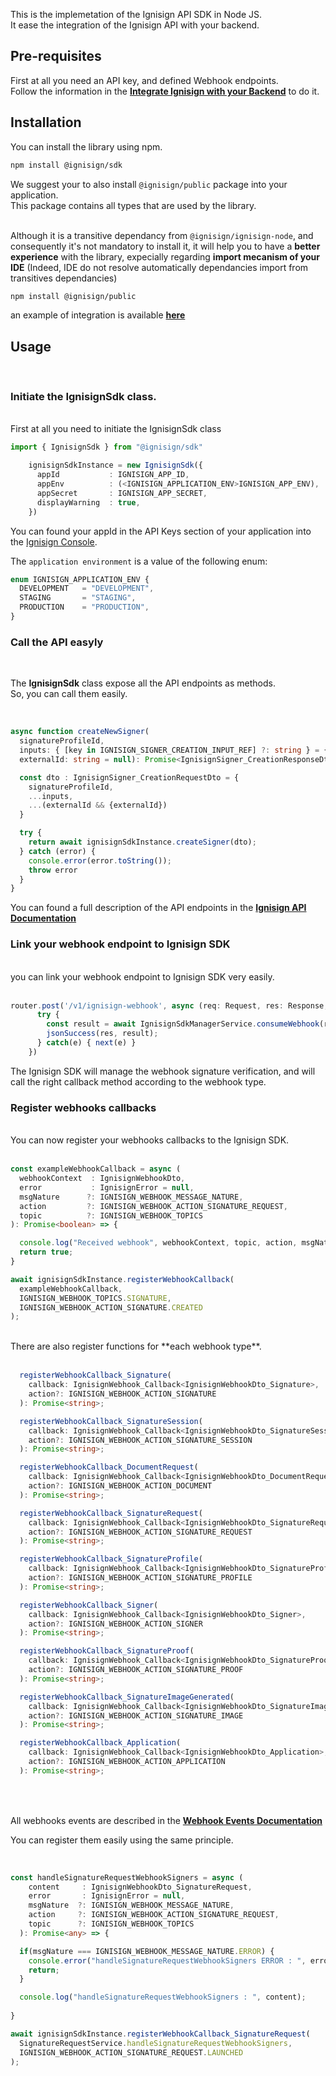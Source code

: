 This is the implemetation of the Ignisign API SDK in Node JS. <br/>
It ease the integration of the Ignisign API with your backend.

## Pre-requisites

First at all you need an API key, and defined Webhook endpoints. <br/>
Follow the information in the **[Integrate Ignisign with your Backend](https://doc.ignisign.io/#tag/Integrate-Ignisign-with-your-Backend)** to do it.

## Installation

You can install the library using npm.

```bash
npm install @ignisign/sdk
```

We suggest your to also install `@ignisign/public` package into your application. <br/>
This package contains all types that are used by the library.<br/><br/>

Although it is a transitive dependancy from `@ignisign/ignisign-node`, and consequently it's not mandatory to install it, it will help you to have a **better experience** with the library, expecially regarding **import mecanism of your IDE** (Indeed, IDE do not resolve automatically dependancies import from  transitives dependancies)

```bash
npm install @ignisign/public
```

an example of integration is available **[here](https://github.com/ignisign/ignisign-examples/tree/main/ignisign-node-example)**

## Usage
<br/>

### Initiate the IgnisignSdk class.
<br/>
First at all you need to initiate the IgnisignSdk class

```typescript
import { IgnisignSdk } from "@ignisign/sdk"

    ignisignSdkInstance = new IgnisignSdk({
      appId           : IGNISIGN_APP_ID,
      appEnv          : (<IGNISIGN_APPLICATION_ENV>IGNISIGN_APP_ENV),
      appSecret       : IGNISIGN_APP_SECRET,
      displayWarning  : true,
    })
```

You can found your appId in the API Keys section of your application into the [Ignisign Console](https://console.ignisign.io/).

The `application environment` is a value of the following enum:

```typescript
enum IGNISIGN_APPLICATION_ENV {
  DEVELOPMENT   = "DEVELOPMENT",
  STAGING       = "STAGING",
  PRODUCTION    = "PRODUCTION",
}
```

### Call the API easyly
<br/>

The **IgnisignSdk** class expose all the API endpoints as methods.<br/>
So, you can call them easily.<br/><br/>

```typescript

async function createNewSigner(
  signatureProfileId, 
  inputs: { [key in IGNISIGN_SIGNER_CREATION_INPUT_REF] ?: string } = {}, 
  externalId: string = null): Promise<IgnisignSigner_CreationResponseDto> {  

  const dto : IgnisignSigner_CreationRequestDto = {
    signatureProfileId,
    ...inputs,
    ...(externalId && {externalId})
  }

  try {
    return await ignisignSdkInstance.createSigner(dto);
  } catch (error) {
    console.error(error.toString());
    throw error
  }
}
```

You can found a full description of the API endpoints in the **[Ignisign API Documentation](https://doc.ignisign.io/#tag/Api-Auth)**


### Link your webhook endpoint to Ignisign SDK
<br/>
you can link your webhook endpoint to Ignisign SDK very easily.
<br/><br/>

```typescript
router.post('/v1/ignisign-webhook', async (req: Request, res: Response, next: NextFunction) => {
      try {
        const result = await IgnisignSdkManagerService.consumeWebhook(req.body);
        jsonSuccess(res, result);
      } catch(e) { next(e) }
    })
```

The Ignisign SDK will manage the webhook signature verification, and will call the right callback method according to the webhook type.

### Register webhooks callbacks
<br/>
You can now register your webhooks callbacks to the Ignisign SDK.
<br/><br/>

```typescript
const exampleWebhookCallback = async ( 
  webhookContext  : IgnisignWebhookDto, 
  error           : IgnisignError = null,
  msgNature      ?: IGNISIGN_WEBHOOK_MESSAGE_NATURE,
  action         ?: IGNISIGN_WEBHOOK_ACTION_SIGNATURE_REQUEST,
  topic          ?: IGNISIGN_WEBHOOK_TOPICS  
): Promise<boolean> => {

  console.log("Received webhook", webhookContext, topic, action, msgNature)
  return true;
}

await ignisignSdkInstance.registerWebhookCallback(
  exampleWebhookCallback, 
  IGNISIGN_WEBHOOK_TOPICS.SIGNATURE,
  IGNISIGN_WEBHOOK_ACTION_SIGNATURE.CREATED
);

```
<br/>
There are also register functions for **each webhook type**.
<br/><br/>

```typescript
  registerWebhookCallback_Signature(
    callback: IgnisignWebhook_Callback<IgnisignWebhookDto_Signature>, 
    action?: IGNISIGN_WEBHOOK_ACTION_SIGNATURE
  ): Promise<string>;

  registerWebhookCallback_SignatureSession(
    callback: IgnisignWebhook_Callback<IgnisignWebhookDto_SignatureSession>, 
    action?: IGNISIGN_WEBHOOK_ACTION_SIGNATURE_SESSION
  ): Promise<string>;

  registerWebhookCallback_DocumentRequest(
    callback: IgnisignWebhook_Callback<IgnisignWebhookDto_DocumentRequest>, 
    action?: IGNISIGN_WEBHOOK_ACTION_DOCUMENT
  ): Promise<string>;

  registerWebhookCallback_SignatureRequest(
    callback: IgnisignWebhook_Callback<IgnisignWebhookDto_SignatureRequest>, 
    action?: IGNISIGN_WEBHOOK_ACTION_SIGNATURE_REQUEST
  ): Promise<string>;

  registerWebhookCallback_SignatureProfile(
    callback: IgnisignWebhook_Callback<IgnisignWebhookDto_SignatureProfile>, 
    action?: IGNISIGN_WEBHOOK_ACTION_SIGNATURE_PROFILE
  ): Promise<string>;

  registerWebhookCallback_Signer(
    callback: IgnisignWebhook_Callback<IgnisignWebhookDto_Signer>, 
    action?: IGNISIGN_WEBHOOK_ACTION_SIGNER
  ): Promise<string>;

  registerWebhookCallback_SignatureProof(
    callback: IgnisignWebhook_Callback<IgnisignWebhookDto_SignatureProof>, 
    action?: IGNISIGN_WEBHOOK_ACTION_SIGNATURE_PROOF
  ): Promise<string>;

  registerWebhookCallback_SignatureImageGenerated(
    callback: IgnisignWebhook_Callback<IgnisignWebhookDto_SignatureImage>, 
    action?: IGNISIGN_WEBHOOK_ACTION_SIGNATURE_IMAGE
  ): Promise<string>;

  registerWebhookCallback_Application(
    callback: IgnisignWebhook_Callback<IgnisignWebhookDto_Application>, 
    action?: IGNISIGN_WEBHOOK_ACTION_APPLICATION
  ): Promise<string>;
    
```
<br/><br/>
All webhooks events are described in the **[Webhook Events Documentation](https://doc.ignisign.io/#tag/Webhook-Events)**<br/>

You can register them easily using the same principle.
<br/><br/>

```typescript

const handleSignatureRequestWebhookSigners = async (
    content     : IgnisignWebhookDto_SignatureRequest,
    error       : IgnisignError = null,
    msgNature  ?: IGNISIGN_WEBHOOK_MESSAGE_NATURE,
    action     ?: IGNISIGN_WEBHOOK_ACTION_SIGNATURE_REQUEST,
    topic      ?: IGNISIGN_WEBHOOK_TOPICS
  ): Promise<any> => {

  if(msgNature === IGNISIGN_WEBHOOK_MESSAGE_NATURE.ERROR) {
    console.error("handleSignatureRequestWebhookSigners ERROR : ", error);
    return;
  }

  console.log("handleSignatureRequestWebhookSigners : ", content);
  
}

await ignisignSdkInstance.registerWebhookCallback_SignatureRequest(
  SignatureRequestService.handleSignatureRequestWebhookSigners,  
  IGNISIGN_WEBHOOK_ACTION_SIGNATURE_REQUEST.LAUNCHED
);

```



